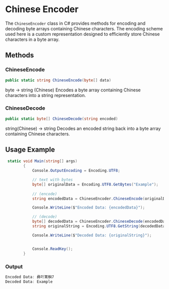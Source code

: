 # Chinese Encoder

The `ChineseEncoder` class in C# provides methods for encoding and decoding byte arrays containing Chinese characters. The encoding scheme used here is a custom representation designed to efficiently store Chinese characters in a byte array.

## Methods

### ChineseEncode

```csharp
public static string ChineseEncode(byte[] data)
```
byte -> string (Chinese)
Encodes a byte array containing Chinese characters into a string representation.


### ChineseDecode

```csharp
public static byte[] ChineseDecode(string encoded)
```
string(Chinese) -> string
Decodes an encoded string back into a byte array containing Chinese characters.

## Usage Example
```csharp
 static void Main(string[] args)
        {
            Console.OutputEncoding = Encoding.UTF8;

            // text with bytes
            byte[] originalData = Encoding.UTF8.GetBytes("Example");
            
            // (encode)
            string encodedData = ChineseEncoder.ChineseEncode(originalData);

            Console.WriteLine($"Encoded Data: {encodedData}");

            // (decode)
            byte[] decodedData = ChineseEncoder.ChineseDecode(encodedData);
            string originalString = Encoding.UTF8.GetString(decodedData);

            Console.WriteLine($"Decoded Data: {originalString}");


            Console.ReadKey();
        }
```
### Output
```csharp
Encoded Data: 彞吖菁穥7
Decoded Data: Example
```
